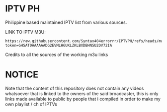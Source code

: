 # IPTV PH
Philippine based maintained IPTV list from various sources.


LINK TO IPTV M3U:
```
https://raw.githubusercontent.com/Syntax404errorrr/IPTVPH/refs/heads/main/premium.m3u8?token=GHSAT0AAAAAADG2EVMLH6UKLZKLBXDBHNSU2DV72IA
```

Credits to all the sources of the working m3u links 


# NOTICE
Note that the content of this repository does not contain any videos whatsoever that is linked to the owners of the said broadcaster, this is only links made available to public by people that i compiled in order to make my own playlist / ch of IPTVs
